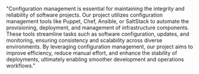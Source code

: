 "Configuration management is essential for maintaining the integrity and reliability of software projects. Our project utilizes configuration management tools like Puppet, Chef, Ansible, or SaltStack to automate the provisioning, deployment, and management of infrastructure components. These tools streamline tasks such as software configuration, updates, and monitoring, ensuring consistency and scalability across diverse environments. By leveraging configuration management, our project aims to improve efficiency, reduce manual effort, and enhance the stability of deployments, ultimately enabling smoother development and operations workflows."
